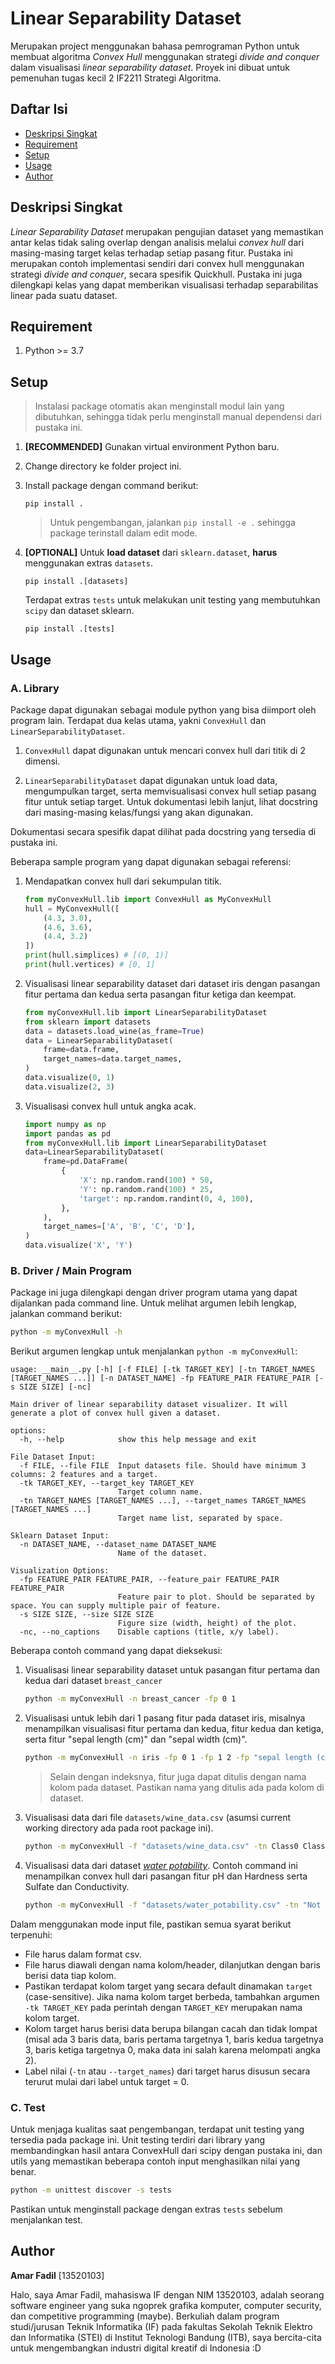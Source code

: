 # Linear Separability Dataset

Merupakan project menggunakan bahasa pemrograman Python untuk membuat algoritma _Convex Hull_ menggunakan strategi _divide and conquer_ dalam visualisasi _linear separability dataset_. Proyek ini dibuat untuk pemenuhan tugas kecil 2 IF2211 Strategi Algoritma.

## Daftar Isi

- [Deskripsi Singkat](#deskripsi-singkat)
- [Requirement](#requirement)
- [Setup](#setup)
- [Usage](#usage)
- [Author](#author)

## Deskripsi Singkat
_Linear Separability Dataset_ merupakan pengujian dataset yang memastikan antar kelas tidak saling overlap dengan analisis melalui _convex hull_ dari masing-masing target kelas terhadap setiap pasang fitur. Pustaka ini merupakan contoh implementasi sendiri dari convex hull menggunakan strategi _divide and conquer_, secara spesifik Quickhull. Pustaka ini juga dilengkapi kelas yang dapat memberikan visualisasi terhadap separabilitas linear pada suatu dataset.

## Requirement
1. Python >= 3.7

## Setup
> Instalasi package otomatis akan menginstall modul lain yang dibutuhkan, sehingga tidak perlu menginstall manual dependensi dari pustaka ini.
1. **[RECOMMENDED]** Gunakan virtual environment Python baru.
2. Change directory ke folder project ini.
3. Install package dengan command berikut:
    ```
    pip install .
    ```
    
    > Untuk pengembangan, jalankan `pip install -e .` sehingga package terinstall dalam edit mode.
4. **[OPTIONAL]** Untuk **load dataset** dari `sklearn.dataset`, **harus** menggunakan extras `datasets`.
    ```
    pip install .[datasets]
    ```
    Terdapat extras `tests` untuk melakukan unit testing yang membutuhkan `scipy` dan dataset sklearn.
    ```
    pip install .[tests]
    ```

## Usage
### A. Library
Package dapat digunakan sebagai module python yang bisa diimport oleh program lain.
Terdapat dua kelas utama, yakni `ConvexHull` dan `LinearSeparabilityDataset`.

1. `ConvexHull` dapat digunakan untuk mencari convex hull dari titik di 2 dimensi.

2. `LinearSeparabilityDataset` dapat digunakan untuk load data, mengumpulkan target, serta memvisualisasi convex hull setiap pasang fitur untuk setiap target.
Untuk dokumentasi lebih lanjut, lihat docstring dari masing-masing kelas/fungsi yang akan digunakan.

Dokumentasi secara spesifik dapat dilihat pada docstring yang tersedia di pustaka ini.

Beberapa sample program yang dapat digunakan sebagai referensi:
1. Mendapatkan convex hull dari sekumpulan titik.
    ```py
    from myConvexHull.lib import ConvexHull as MyConvexHull
    hull = MyConvexHull([
        (4.3, 3.0),
        (4.6, 3.6),
        (4.4, 3.2)
    ])
    print(hull.simplices) # [(0, 1)]
    print(hull.vertices) # [0, 1]
    ```
2. Visualisasi linear separability dataset dari dataset iris dengan pasangan fitur pertama dan kedua serta pasangan fitur ketiga dan keempat.
    ```py
    from myConvexHull.lib import LinearSeparabilityDataset
    from sklearn import datasets
    data = datasets.load_wine(as_frame=True)
    data = LinearSeparabilityDataset(
        frame=data.frame,
        target_names=data.target_names,
    )
    data.visualize(0, 1)
    data.visualize(2, 3)
    ```
3. Visualisasi convex hull untuk angka acak.
    ```py
    import numpy as np
    import pandas as pd
    from myConvexHull.lib import LinearSeparabilityDataset
    data=LinearSeparabilityDataset(
        frame=pd.DataFrame(
            {
                'X': np.random.rand(100) * 50,
                'Y': np.random.rand(100) * 25,
                'target': np.random.randint(0, 4, 100),
            },
        ),
        target_names=['A', 'B', 'C', 'D'],
    )
    data.visualize('X', 'Y')
    ```
### B. Driver / Main Program
Package ini juga dilengkapi dengan driver program utama yang dapat dijalankan pada command line. Untuk melihat argumen lebih lengkap, jalankan command berikut:
```sh
python -m myConvexHull -h
```
Berikut argumen lengkap untuk menjalankan `python -m myConvexHull`:
```
usage: __main__.py [-h] [-f FILE] [-tk TARGET_KEY] [-tn TARGET_NAMES [TARGET_NAMES ...]] [-n DATASET_NAME] -fp FEATURE_PAIR FEATURE_PAIR [-s SIZE SIZE] [-nc]

Main driver of linear separability dataset visualizer. It will generate a plot of convex hull given a dataset.

options:
  -h, --help            show this help message and exit

File Dataset Input:
  -f FILE, --file FILE  Input datasets file. Should have minimum 3 columns: 2 features and a target.
  -tk TARGET_KEY, --target_key TARGET_KEY
                        Target column name.
  -tn TARGET_NAMES [TARGET_NAMES ...], --target_names TARGET_NAMES [TARGET_NAMES ...]
                        Target name list, separated by space.

Sklearn Dataset Input:
  -n DATASET_NAME, --dataset_name DATASET_NAME
                        Name of the dataset.

Visualization Options:
  -fp FEATURE_PAIR FEATURE_PAIR, --feature_pair FEATURE_PAIR FEATURE_PAIR
                        Feature pair to plot. Should be separated by space. You can supply multiple pair of feature.
  -s SIZE SIZE, --size SIZE SIZE
                        Figure size (width, height) of the plot.
  -nc, --no_captions    Disable captions (title, x/y label).
```

Beberapa contoh command yang dapat dieksekusi:
1. Visualisasi linear separability dataset untuk pasangan fitur pertama dan kedua dari dataset `breast_cancer`
    ```sh
    python -m myConvexHull -n breast_cancer -fp 0 1
    ```
2. Visualisasi untuk lebih dari 1 pasang fitur pada dataset iris, misalnya menampilkan visualisasi fitur pertama dan kedua, fitur kedua dan ketiga, serta fitur "sepal length (cm)" dan "sepal width (cm)".
    ```sh
    python -m myConvexHull -n iris -fp 0 1 -fp 1 2 -fp "sepal length (cm)" "sepal width (cm)"
    ```
    > Selain dengan indeksnya, fitur juga dapat ditulis dengan nama kolom pada dataset. Pastikan nama yang ditulis ada pada kolom di dataset.
3. Visualisasi data dari file `datasets/wine_data.csv` (asumsi current working directory ada pada root package ini).
    ```sh
    python -m myConvexHull -f "datasets/wine_data.csv" -tn Class0 Class1 Class2 -fp 0 1
    ```
4. Visualisasi data dari dataset [_water potability_](https://www.kaggle.com/adityakadiwal/water-potability). Contoh command ini menampilkan convex hull dari pasangan fitur pH dan Hardness serta Sulfate dan Conductivity.
    ```sh
    python -m myConvexHull -f "datasets/water_potability.csv" -tn "Not Potable" "Potable" -tk "Potability" -fp 0 1 -fp Sulfate Conductivity
    ```

Dalam menggunakan mode input file, pastikan semua syarat berikut terpenuhi:
- File harus dalam format csv.
- File harus diawali dengan nama kolom/header, dilanjutkan dengan baris berisi data tiap kolom.
- Pastikan terdapat kolom target yang secara default dinamakan `target` (case-sensitive). Jika nama kolom target berbeda, tambahkan argumen `-tk TARGET_KEY` pada perintah dengan `TARGET_KEY` merupakan nama kolom target.
- Kolom target harus berisi data berupa bilangan cacah dan tidak lompat (misal ada 3 baris data, baris pertama targetnya 1, baris kedua targetnya 3, baris ketiga targetnya 0, maka data ini salah karena melompati angka 2).
- Label nilai (`-tn` atau `--target_names`) dari target harus disusun secara terurut mulai dari label untuk target = 0.

### C. Test
Untuk menjaga kualitas saat pengembangan, terdapat unit testing yang tersedia pada package ini. Unit testing terdiri dari library yang membandingkan hasil antara ConvexHull dari scipy dengan pustaka ini, dan utils yang memastikan beberapa contoh input menghasilkan nilai yang benar.
```sh
python -m unittest discover -s tests
```
Pastikan untuk menginstall package dengan extras `tests` sebelum menjalankan test.

## Author

**Amar Fadil** [13520103]

Halo, saya Amar Fadil, mahasiswa IF dengan NIM 13520103, adalah seorang software engineer yang suka ngoprek grafika komputer, computer security, dan competitive programming (maybe). Berkuliah dalam program studi/jurusan Teknik Informatika (IF) pada fakultas Sekolah Teknik Elektro dan Informatika (STEI) di Institut Teknologi Bandung (ITB), saya bercita-cita untuk mengembangkan industri digital kreatif di Indonesia :D

